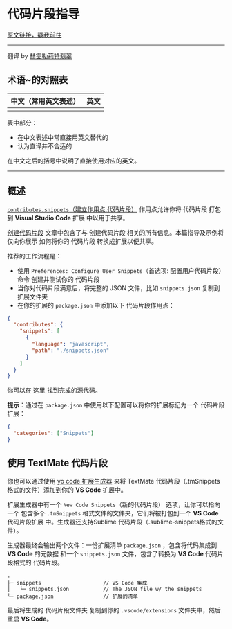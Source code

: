 # 代码片段指导

[原文链接，戳我前往](https://code.visualstudio.com/api/language-extensions/snippet-guide)

------

翻译 by [赫雯勒莉特翡翠](https://github.com/HeveraletLaidCenx)

## 术语~的对照表

|中文（常用英文表述）|英文|
|----|----|
|||

表中部分：

* 在中文表述中常直接用英文替代的
* 认为直译并不合适的

在中文之后的括号中说明了直接使用对应的英文。

------

## 概述

[`contributes.snippets`（建立作用点.代码片段）](https://code.visualstudio.com/api/references/contribution-points#contributes.snippets) 作用点允许你将 代码片段 打包到 **Visual Studio Code** 扩展 中以用于共享。

[创建代码片段](https://code.visualstudio.com/docs/editor/userdefinedsnippets#_creating-your-own-snippets) 文章中包含了与 创建代码片段 相关的所有信息。本篇指导及示例将仅向你展示 如何将你的 代码片段 转换成扩展以便共享。

推荐的工作流程是：

* 使用 `Preferences: Configure User Snippets`（首选项: 配置用户代码片段） 命令 创建并测试你的 代码片段
* 当你对代码片段满意后，将完整的 JSON 文件，比如 `snippets.json` 复制到扩展文件夹
* 在你的扩展的 `package.json` 中添加以下 代码片段作用点：

```json
{
  "contributes": {
    "snippets": [
      {
        "language": "javascript",
        "path": "./snippets.json"
      }
    ]
  }
}
```

你可以在 [这里](https://github.com/microsoft/vscode-extension-samples/tree/main/snippet-sample) 找到完成的源代码。

**提示**：通过在 `package.json` 中使用以下配置可以将你的扩展标记为一个 代码片段扩展：

```json
{
  "categories": ["Snippets"]
}
```

## 使用 TextMate 代码片段

你也可以通过使用 [yo code 扩展生成器](https://code.visualstudio.com/api/get-started/your-first-extension) 来将 TextMate 代码片段（.tmSnippets格式的文件）添加到你的 **VS Code** 扩展中。

扩展生成器中有一个 `New Code Snippets`（新的代码片段） 选项，让你可以指向一个 包含多个 `.tmSnippets` 格式文件的文件夹，它们将被打包到一个 **VS Code** 代码片段扩展 中。生成器还支持Sublime 代码片段（.sublime-snippets格式的文件）。

生成器最终会输出两个文件：一份扩展清单 `package.json` ，包含将代码集成到 **VS Code** 的元数据 和一个 `snippets.json` 文件，包含了转换为 **VS Code** 代码片段格式的 代码片段。

```text
.
├─ snippets                    // VS Code 集成
│   └─ snippets.json           // The JSON file w/ the snippets
└─ package.json                // 扩展的清单
```

最后将生成的 代码片段文件夹 复制到你的 `.vscode/extensions` 文件夹中，然后重启 **VS Code**。